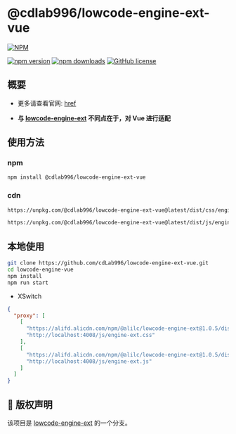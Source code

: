# @cdlab996/lowcode-engine-ext-vue

[![NPM](https://nodei.co/npm/@cdlab996/lowcode-engine-ext-vue.png?downloads=true&downloadRank=true&stars=true)](https://nodei.co/npm/@cdlab996/lowcode-engine-ext-vue/)

[![npm version](https://img.shields.io/npm/v/@cdlab996/lowcode-engine-ext-vue.svg)](https://www.npmjs.com/package/@cdlab996/lowcode-engine-ext-vue)
[![npm downloads](https://img.shields.io/npm/dm/@cdlab996/lowcode-engine-ext-vue.svg)](https://www.npmjs.com/package/@cdlab996/lowcode-engine-ext-vue)
[![GitHub license](https://img.shields.io/github/license/cdLab996/lowcode-engine-ext-vue)](https://github.com/cdLab996/lowcode-engine-ext-vue/blob/main/LICENSE)

## 概要

- 更多请查看官网: [href](https://lowcode-engine.cn/site/docs/guide/appendix/setters)

- **与 [lowcode-engine-ext](https://github.com/alibaba/lowcode-engine-ext) 不同点在于，对 Vue 进行适配**

<!-- See more at [Official setter](https://lowcode-engine.cn/site/docs/guide/appendix/setters) -->

<!-- **The difference with [lowcode-engine-ext](https://github.com/alibaba/lowcode-engine-ext) is that the adaptation to Vue.** -->

## 使用方法

### npm

```bash
npm install @cdlab996/lowcode-engine-ext-vue
```

### cdn

<!-- https://unpkg.com/browse/@cdlab996/lowcode-engine-ext-vue@1.0.1/ -->
<!-- https://unpkg.com/browse/@cdlab996/lowcode-engine-ext@latest/ -->

```html
https://unpkg.com/@cdlab996/lowcode-engine-ext-vue@latest/dist/css/engine-ext.css

https://unpkg.com/@cdlab996/lowcode-engine-ext-vue@latest/dist/js/engine-ext.js
```

## 本地使用

``` bash
git clone https://github.com/cdLab996/lowcode-engine-ext-vue.git
cd lowcode-engine-vue
npm install
npm run start
```

- XSwitch

```json
{
  "proxy": [
    [
      "https://alifd.alicdn.com/npm/@alilc/lowcode-engine-ext@1.0.5/dist/css/engine-ext.css",
      "http://localhost:4008/js/engine-ext.css"
    ],
    [
      "https://alifd.alicdn.com/npm/@alilc/lowcode-engine-ext@1.0.5/dist/css/engine-ext.js",
      "http://localhost:4008/js/engine-ext.js"
    ]
  ]
}
```

## 🎈 版权声明

该项目是 [lowcode-engine-ext](https://github.com/alibaba/lowcode-engine-ext) 的一个分支。
